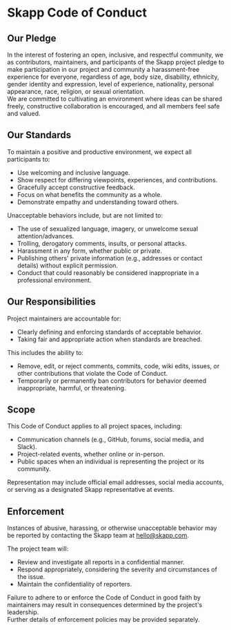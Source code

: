 # Skapp Code of Conduct

## Our Pledge

In the interest of fostering an open, inclusive, and respectful community, we as contributors, maintainers, and
participants of the Skapp project pledge to make participation in our project and community a harassment-free experience
for everyone, regardless of age, body size, disability, ethnicity, gender identity and expression, level of experience,
nationality, personal appearance, race, religion, or sexual orientation.  
We are committed to cultivating an environment where ideas can be shared freely, constructive collaboration is
encouraged, and all members feel safe and valued.

## Our Standards

To maintain a positive and productive environment, we expect all participants to:

- Use welcoming and inclusive language.
- Show respect for differing viewpoints, experiences, and contributions.
- Gracefully accept constructive feedback.
- Focus on what benefits the community as a whole.
- Demonstrate empathy and understanding toward others.

Unacceptable behaviors include, but are not limited to:

- The use of sexualized language, imagery, or unwelcome sexual attention/advances.
- Trolling, derogatory comments, insults, or personal attacks.
- Harassment in any form, whether public or private.
- Publishing others' private information (e.g., addresses or contact details) without explicit permission.
- Conduct that could reasonably be considered inappropriate in a professional environment.

## Our Responsibilities

Project maintainers are accountable for:

- Clearly defining and enforcing standards of acceptable behavior.
- Taking fair and appropriate action when standards are breached.

This includes the ability to:

- Remove, edit, or reject comments, commits, code, wiki edits, issues, or other contributions that violate the Code of
  Conduct.
- Temporarily or permanently ban contributors for behavior deemed inappropriate, harmful, or threatening.

## Scope

This Code of Conduct applies to all project spaces, including:

- Communication channels (e.g., GitHub, forums, social media, and Slack).
- Project-related events, whether online or in-person.
- Public spaces when an individual is representing the project or its community.

Representation may include official email addresses, social media accounts, or serving as a designated Skapp
representative at events.

## Enforcement

Instances of abusive, harassing, or otherwise unacceptable behavior may be reported by contacting the Skapp team at
hello@skapp.com.

The project team will:

- Review and investigate all reports in a confidential manner.
- Respond appropriately, considering the severity and circumstances of the issue.
- Maintain the confidentiality of reporters.

Failure to adhere to or enforce the Code of Conduct in good faith by maintainers may result in consequences determined
by the project's leadership.  
Further details of enforcement policies may be provided separately.
